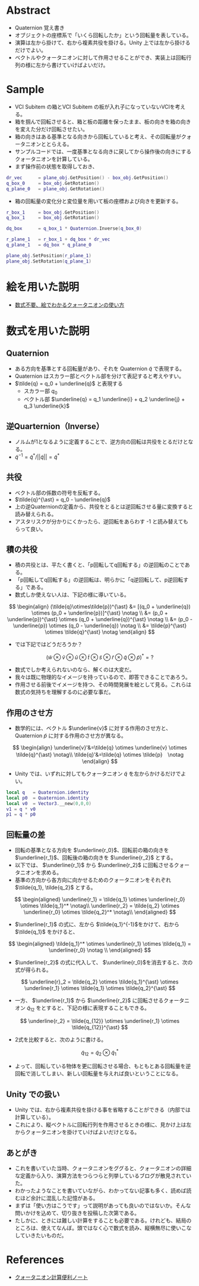 # Abstract
* Quaternion 覚え書き
* オブジェクトの座標系で「いくら回転したか」という回転量を表している。
* 演算は左から掛けて、右から複素共役を掛ける。Unity 上では左から掛けるだけでよい。
* ベクトルやクォータニオンに対して作用させることができ、実装上は回転行列の様に左から書けていけばよいだけ。

# Sample
* VCI Subitem の箱とVCI Subitem の板が入れ子になっていないVCIを考える。
* 箱を掴んで回転させると、箱と板の距離を保ったまま、板の向きを箱の向きを変えた分だけ回転させたい。
* 箱の向きはある基準となる向きから回転していると考え、その回転量がクォータニオンととらえる。
* サンプルコードでは、一度基準となる向きに戻してから操作後の向きにするクォータニオンを計算している。
* まず操作前の状態を取得しておき、
```lua
dr_vec      = plane_obj.GetPosition() - box_obj.GetPosition()
q_box_0     = box_obj.GetRotation()
q_plane_0   = plane_obj.GetRotation()
```
* 箱の回転量の変化分と変位量を用いて板の座標および向きを更新する。
```lua
r_box_1     = box_obj.GetPosition()
q_box_1     = box_obj.GetRotation()

dq_box      = q_box_1 * Quaternion.Inverse(q_box_0)

r_plane_1   = r_box_1 + dq_box * dr_vec
q_plane_1   = dq_box * q_plane_0

plane_obj.SetPosition(r_plane_1)
plane_obj.SetRotation(q_plane_1)
```

# 絵を用いた説明
* [数式不要、絵でわかるクォータニオンの使い方](https://youtu.be/Q1CQK6SxKJw)

# 数式を用いた説明
## Quaternion
  * ある方向を基準とする回転量があり、それを Quaternion $\tilde{q}$ で表現する。
  * Quaternion はスカラー部とベクトル部を分けて表記すると考えやすい。
  * $\tilde{q} = q_0 + \underline{q}$ と表現する
    * スカラー部 $q_0$
    * ベクトル部 $\underline{q} = q_1 \underline{i} + q_2 \underline{j} + q_3 \underline{k}$

##  逆Quarternion（Inverse）
  * ノルムが1となるように定義することで、逆方向の回転は共役をとるだけとなる。
  * $\tilde{q}^{-1} = \tilde{q}^* / ||\tilde{q}|| = \tilde{q}^{\ast}$

## 共役
  * ベクトル部の係数の符号を反転する。
  * $\tilde{q}^{\ast} = q_0 - \underline{q}$
  * 上の逆Quaternionの定義から、共役をとるとは逆回転させる量に変換すると読み替えられる。
  * アスタリスクが分かりにくかったら、逆回転をあらわす -1 と読み替えてもらって良い。

## 積の共役
  * 積の共役とは、平たく書くと、「p回転してq回転する」の逆回転のことである。
  * 「p回転してq回転する」の逆回転は、明らかに「q逆回転して、p逆回転する」である。
  * 数式しか使えない人は、下記の様に導いている。

$$
\begin{align}
  (\tilde{q}\otimes\tilde{p})^{\ast} &= [(q_0 + \underline{q}) \otimes (p_0 + \underline{p})]^{\ast} \notag \\
  &= (p_0 + \underline{p})^{\ast} \otimes (q_0 + \underline{q})^{\ast} \notag \\
  &= (p_0 - \underline{p}) \otimes (q_0 - \underline{q}) \notag \\
  &= \tilde{p}^{\ast} \otimes \tilde{q}^{\ast} \notag 
\end{align}
$$

* では下記ではどうだろうか？

$$ (\tilde{w}\otimes\tilde{v}\otimes\tilde{u}\otimes\tilde{t}\otimes\tilde{s}\otimes\tilde{r}\otimes\tilde{q}\otimes\tilde{p})^{\ast} = ? $$

* 数式でしか考えられないのなら、解くのは大変だ。
* 我々は既に物理的なイメージを持っているので、即答できることであろう。
* 作用させる前後でイメージを持つ、その時間発展を絵として見る。これらは数式の気持ちを理解するのに必要な事だ。

## 作用のさせ方
* 数学的には、ベクトル $\underline{v}$ に対する作用のさせ方と、Quaternion $\tilde{p}$ に対する作用のさせ方が異なる。

$$
\begin{align}
  \underline{v}'&=\tilde{q} \otimes \underline{v} \otimes \tilde{q}^{\ast}  \notag\\
  \tilde{q}'&=\tilde{q} \otimes \tilde{p}　\notag
  \end{align}
$$

* Unity では、いずれに対してもクォータニオン $\tilde{q}$ を左からかけるだけでよい。
```lua
local q   = Quaternion.identity
local p0  = Quaternion.identity
local v0  = Vector3.__new(0,0,0)
v1 = q * v0
p1 = q * p0
```

## 回転量の差
* 回転の基準となる方向を $\underline{r_0}$、回転前の箱の向きを $\underline{r_1}$、回転後の箱の向きを $\underline{r_2}$ とする。
* 以下では、 $\underline{r_1}$ から $\underline{r_2}$ に回転させるクォータニオンを求める。
* 基準の方向から各方向に向かせるためのクォータニオンをそれぞれ $\tilde{q_1}, \tilde{q_2}$ とする。

$$
\begin{aligned}
  \underline{r_1} = \tilde{q_1} \otimes \underline{r_0} \otimes \tilde{q_1}^* \notag\\
  \underline{r_2} = \tilde{q_2} \otimes \underline{r_0} \otimes \tilde{q_2}^* \notag\\
\end{aligned}
$$

* $\underline{r_1}$ の式に、左から $\tilde{q_1}^{-1}$をかけて、右から $\tilde{q_1}$ をかけると、

$$
\begin{aligned}
  \tilde{q_1}^* \otimes \underline{r_1} \otimes \tilde{q_1} =  \underline{r_0} \notag \\
\end{aligned}
$$

* $\underline{r_2}$ の式に代入して、 $\underline{r_0}$を消去すると、次の式が得られる。

$$ \underline{r}_2 = \tilde{q_2} \otimes \tilde{q_1}^{\ast} \otimes \underline{r_1} \otimes \tilde{q_1} \otimes \tilde{q_2}^{\ast} $$

* 一方、 $\underline{r_1}$ から $\underline{r_2}$ に回転させるクォータニオン $\tilde{q}_{12}$ をとすると、下記の様に表現することもできる。

$$ \underline{r_2} = \tilde{q_{12}} \otimes \underline{r_1} \otimes \tilde{q_{12}}^{\ast} $$

* 2式を比較すると、次のように書ける。

$$ \tilde{q}_{12} = \tilde{q}_2 \otimes \tilde{q}_1^{\ast} $$

* よって、回転している物体を更に回転させる場合、もともとある回転量を逆回転で消してしまい、新しい回転量を与えれば良いということになる。

## Unity での扱い
* Unity では、右から複素共役を掛ける事を省略することができる（内部では計算している）。
* これにより、縦ベクトルに回転行列を作用させるときの様に、見かけ上は左からクォータニオンを掛けていけばよいだけとなる。

## あとがき

* これを書いていた当時、クォータニオンをググると、クォータニオンの詳細な定義から入り、演算方法をつらつらと列挙しているブログが散見されていた。
* わかったようなことを書いていながら、わかってない記事も多く、読めば読むほど余計に混乱した記憶がある。
* まずは「使い方はこうです」って説明があっても良いのではないか。そんな問いかけを込めて、切り抜きを投稿した次第である。
* たしかに、ときには難しい計算をすることも必要である。けれども、結局のところは、使えてなんぼ。頭ではなく心で数式を読み、縦横無尽に使いこなしていきたいものだ。

# References
* [クォータニオン計算便利ノート](https://www.mesw.co.jp/business/report/pdf/mss_18_07.pdf)
